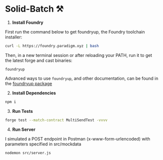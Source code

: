 # Solid-Batch ⚒️

1.  **Install Foundry**

First run the command below to get foundryup, the Foundry toolchain installer:

```bash
curl -L https://foundry.paradigm.xyz | bash
```

Then, in a new terminal session or after reloading your PATH, run it to get the latest forge and cast binaries:

```console
foundryup
```

Advanced ways to use `foundryup`, and other documentation, can be found in the [foundryup package](./foundryup/README.md)

2.  **Install Dependencies**

```bash
npm i
```

3.  **Run Tests**

```bash
forge test --match-contract MultiSendTest -vvvv
```

4.  **Run Server**

I simulated a POST endpoint in Postman (x-www-form-urlencoded) with parameters specified in src/mockdata

```bash
nodemon src/server.js
```
